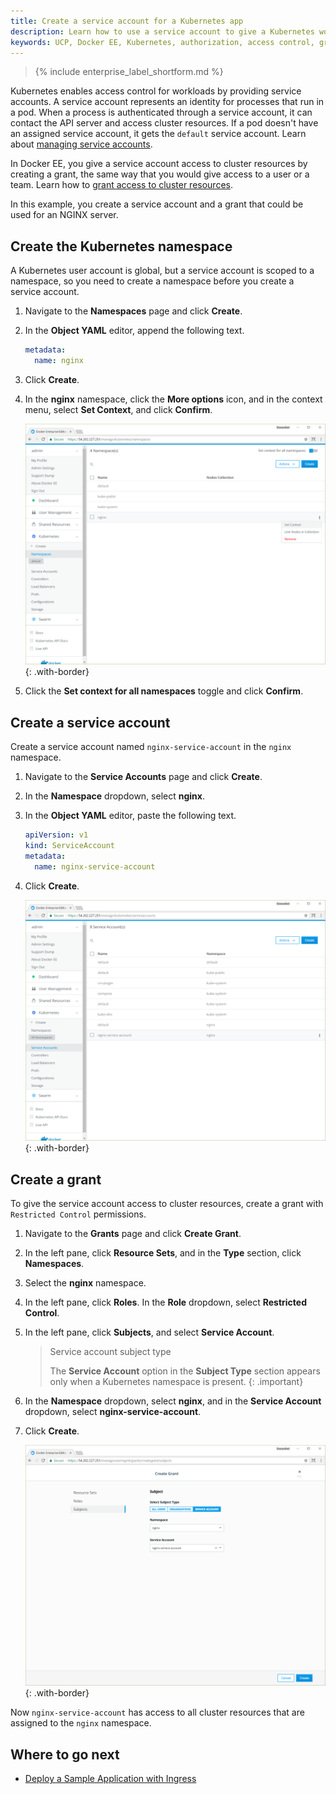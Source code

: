```yaml
---
title: Create a service account for a Kubernetes app
description: Learn how to use a service account to give a Kubernetes workload access to cluster resources.
keywords: UCP, Docker EE, Kubernetes, authorization, access control, grant
---
```


>{% include enterprise_label_shortform.md %}

Kubernetes enables access control for workloads by providing service accounts.
A service account represents an identity for processes that run in a pod.
When a process is authenticated through a service account, it can contact the
API server and access cluster resources. If a pod doesn't have an assigned
service account, it gets the `default` service account.
Learn about [managing service accounts](https://v1-11.docs.kubernetes.io/docs/admin/service-accounts-admin/).

In Docker EE, you give a service account access to cluster resources by
creating a grant, the same way that you would give access to a user or a team.
Learn how to [grant access to cluster resources](../authorization/index.md).

In this example, you create a service account and a grant that could be used
for an NGINX server.

## Create the Kubernetes namespace

A Kubernetes user account is global, but a service account is scoped to a
namespace, so you need to create a namespace before you create a service
account.

1.  Navigate to the **Namespaces** page and click **Create**.
2.  In the **Object YAML** editor, append the following text.
    ```yaml
    metadata:
      name: nginx
    ```
3.  Click **Create**.
4.  In the **nginx** namespace, click the **More options** icon,
    and in the context menu, select **Set Context**, and click **Confirm**.

    ![](../images/create-service-account-1.png){: .with-border}

5.  Click the **Set context for all namespaces** toggle and click **Confirm**.

## Create a service account

Create a service account named `nginx-service-account` in the `nginx`
namespace.

1.  Navigate to the **Service Accounts** page and click **Create**.
2.  In the **Namespace** dropdown, select **nginx**.
3.  In the **Object YAML** editor, paste the following text.
    ```yaml
    apiVersion: v1
    kind: ServiceAccount
    metadata:
      name: nginx-service-account
    ```
3.  Click **Create**.

    ![](../images/create-service-account-2.png){: .with-border}

## Create a grant

To give the service account access to cluster resources, create a grant with
`Restricted Control` permissions.

1.  Navigate to the **Grants** page and click **Create Grant**.
2.  In the left pane, click **Resource Sets**, and in the **Type** section,
    click **Namespaces**.
3.  Select the **nginx** namespace.
4.  In the left pane, click **Roles**. In the **Role** dropdown, select
    **Restricted Control**.
5.  In the left pane, click **Subjects**, and select **Service Account**.

    > Service account subject type
    >
    > The **Service Account** option in the **Subject Type** section appears only
    > when a Kubernetes namespace is present.
    {: .important}

6.  In the **Namespace** dropdown, select **nginx**, and in the
    **Service Account** dropdown, select **nginx-service-account**.
7.  Click **Create**.

    ![](../images/create-service-account-3.png){: .with-border}

Now `nginx-service-account` has access to all cluster resources that are
assigned to the `nginx` namespace.

## Where to go next

- [Deploy a Sample Application with Ingress](https://docs.docker.com/ee/ucp/kubernetes/cluster-ingress/ingress/)
